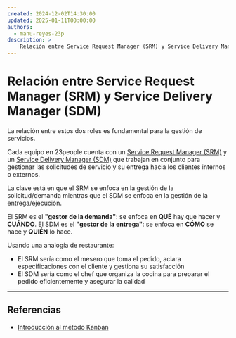 ```yaml
---
created: 2024-12-02T14:30:00
updated: 2025-01-11T00:00:00
authors:
  - manu-reyes-23p
description: >
    Relación entre Service Request Manager (SRM) y Service Delivery Manager (SDM) en 23people.
---
```


# Relación entre Service Request Manager (SRM) y Service Delivery Manager (SDM)

La relación entre estos dos roles es fundamental para la gestión de servicios.

Cada equipo en 23people cuenta con un [Service Request Manager (SRM)](../organization/roles/service-request-manager.md) y un [Service Delivery Manager (SDM)](../organization/roles/service-delivery-manager.md) que trabajan en conjunto para gestionar las solicitudes de servicio y su entrega hacia los clientes internos o externos.

La clave está en que el SRM se enfoca en la gestión de la solicitud/demanda mientras que el SDM se enfoca en la gestión de la entrega/ejecución.

El SRM es el **"gestor de la demanda"**: se enfoca en **QUÉ** hay que hacer y **CUÁNDO**.
El SDM es el **"gestor de la entrega"**: se enfoca en **CÓMO** se hace y **QUIÉN** lo hace.

Usando una analogía de restaurante:

- El SRM sería como el mesero que toma el pedido, aclara especificaciones con el cliente y gestiona su satisfacción
- El SDM sería como el chef que organiza la cocina para preparar el pedido eficientemente y asegurar la calidad

---

## Referencias

- [Introducción al método Kanban](https://www.linkedin.com/pulse/kanban-byron-roman-yzmme/)
